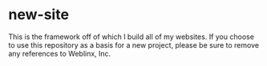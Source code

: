 # new-site

This is the framework off of which I build all of my websites. If you choose to use this repository as a basis for a new project, please be sure to remove any references to Weblinx, Inc.
